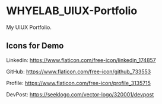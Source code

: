 # WHYELAB_UIUX-Portfolio

My UIUX Portfolio.

## Icons for Demo

Linkedin: https://www.flaticon.com/free-icon/linkedin_174857

GitHub: https://www.flaticon.com/free-icon/github_733553

Profile: https://www.flaticon.com/free-icon/profile_3135715

DevPost: https://seeklogo.com/vector-logo/320001/devpost
